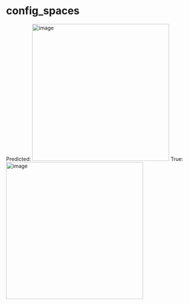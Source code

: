 # config_spaces
Predicted: <img width="373" alt="image" src="https://user-images.githubusercontent.com/24688175/199138910-c92d0a28-5aab-40fa-bb58-2c25f5d55e28.png">
True:<img width="373" alt="image" src="https://user-images.githubusercontent.com/24688175/199138958-d8d3ad95-b612-4da1-aeeb-9360bfbaf65c.png">
